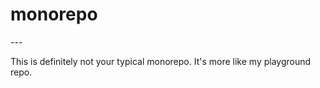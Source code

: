 <h1>monorepo</h1>
---

This is definitely not your typical monorepo. It's more like my playground repo.

